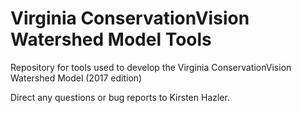 # Virginia ConservationVision Watershed Model Tools
Repository for tools used to develop the Virginia ConservationVision Watershed Model (2017 edition)

Direct any questions or bug reports to Kirsten Hazler.
